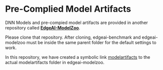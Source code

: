 # Pre-Complied Model Artifacts

DNN Models and pre-compied model artifacts are provided in another repository called **[EdgeAI-ModelZoo](https://github.com/TexasInstruments/edgeai-modelzoo)**. 

Please clone that repository. After cloning, edgeai-benchmark and edgeai-modelzoo must be inside the same parent folder for the default settings to work.

In this repository, we have created a symbolic link [modelartifacts](../work_dirs/modelartifacts) to the actual modelartifacts folder in edgeai-modelzoo.
